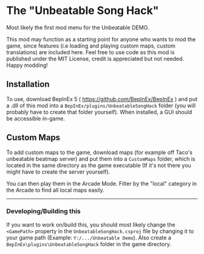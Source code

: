 # The "Unbeatable Song Hack"

Most likely the first mod menu for the Unbeatable DEMO.

This mod may function as a starting point for anyone who wants to mod the game, since features (i.e loading and playing custom maps, custom translations) are included here. Feel free to use code as this mod is published under the MIT License, credit is appreciated but not needed. Happy modding!

## Installation

To use, download BepInEx 5 ( https://github.com/BepInEx/BepInEx ) and put a .dll of this mod into a `BepInEx/plugins/UnbeatableSongHack` folder (you will probably have to create that folder yourself). When installed, a GUI should be accessible in-game.

## Custom Maps

To add custom maps to the game, download maps (for example off Taco's unbeatable beatmap server) and put them into a `CustomMaps` folder, which is located in the same directory as the game executable (If it's not there you might have to create the server yourself).

You can then play them in the Arcade Mode. Filter by the "local" category in the Arcade to find all local maps easily.

---

### Developing/Building this

If you want to work on/build this, you should most likely change the `<GamePath>` property in the `UnbeatableSongHack.csproj` file by changing it to your game path (Example: `Y:/.../Unbeatable Demo`).
Also create a `BepInEx\plugins\UnbeatableSongHack` folder in the game directory.
